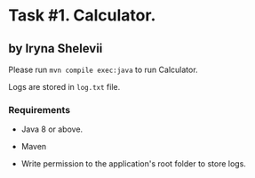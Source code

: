 # Task #1. Calculator.
## by Iryna Shelevii

Please run  `mvn compile exec:java` to run Calculator.

Logs are stored in `log.txt` file.

### Requirements
- Java 8 or above.

- Maven

- Write permission to the application's root folder to store logs. 
